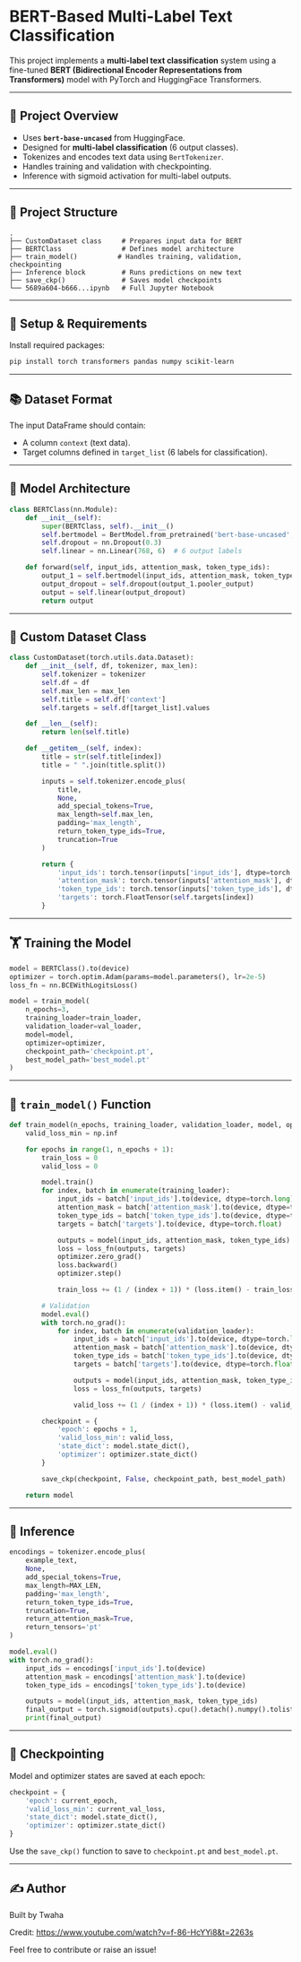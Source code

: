 
#  BERT-Based Multi-Label Text Classification

This project implements a **multi-label text classification** system using a fine-tuned **BERT (Bidirectional Encoder Representations from Transformers)** model with PyTorch and HuggingFace Transformers.

---

## 📌 Project Overview

- Uses **`bert-base-uncased`** from HuggingFace.
- Designed for **multi-label classification** (6 output classes).
- Tokenizes and encodes text data using `BertTokenizer`.
- Handles training and validation with checkpointing.
- Inference with sigmoid activation for multi-label outputs.

---

## 📁 Project Structure

```
.
├── CustomDataset class     # Prepares input data for BERT
├── BERTClass               # Defines model architecture
├── train_model()          # Handles training, validation, checkpointing
├── Inference block         # Runs predictions on new text
├── save_ckp()              # Saves model checkpoints
└── 5689a604-b666...ipynb   # Full Jupyter Notebook
```

---

## 🔧 Setup & Requirements

Install required packages:

```bash
pip install torch transformers pandas numpy scikit-learn
```

---

## 📚 Dataset Format

The input DataFrame should contain:

- A column `context` (text data).
- Target columns defined in `target_list` (6 labels for classification).

---

## 🧱 Model Architecture

```python
class BERTClass(nn.Module):
    def __init__(self):
        super(BERTClass, self).__init__()
        self.bertmodel = BertModel.from_pretrained('bert-base-uncased', return_dict=True)
        self.dropout = nn.Dropout(0.3)
        self.linear = nn.Linear(768, 6)  # 6 output labels

    def forward(self, input_ids, attention_mask, token_type_ids):
        output_1 = self.bertmodel(input_ids, attention_mask, token_type_ids)
        output_dropout = self.dropout(output_1.pooler_output)
        output = self.linear(output_dropout)
        return output
```

---

## 🧪 Custom Dataset Class

```python
class CustomDataset(torch.utils.data.Dataset):
    def __init__(self, df, tokenizer, max_len):
        self.tokenizer = tokenizer
        self.df = df
        self.max_len = max_len
        self.title = self.df['context']
        self.targets = self.df[target_list].values

    def __len__(self):
        return len(self.title)

    def __getitem__(self, index):
        title = str(self.title[index])
        title = " ".join(title.split())

        inputs = self.tokenizer.encode_plus(
            title,
            None,
            add_special_tokens=True,
            max_length=self.max_len,
            padding='max_length',
            return_token_type_ids=True,
            truncation=True
        )

        return {
            'input_ids': torch.tensor(inputs['input_ids'], dtype=torch.long),
            'attention_mask': torch.tensor(inputs['attention_mask'], dtype=torch.long),
            'token_type_ids': torch.tensor(inputs['token_type_ids'], dtype=torch.long),
            'targets': torch.FloatTensor(self.targets[index])
        }
```

---

## 🏋️ Training the Model

```python
model = BERTClass().to(device)
optimizer = torch.optim.Adam(params=model.parameters(), lr=2e-5)
loss_fn = nn.BCEWithLogitsLoss()

model = train_model(
    n_epochs=3,
    training_loader=train_loader,
    validation_loader=val_loader,
    model=model,
    optimizer=optimizer,
    checkpoint_path='checkpoint.pt',
    best_model_path='best_model.pt'
)
```

---

## 🧠 `train_model()` Function

```python
def train_model(n_epochs, training_loader, validation_loader, model, optimizer, checkpoint_path, best_model_path):
    valid_loss_min = np.inf

    for epochs in range(1, n_epochs + 1):
        train_loss = 0
        valid_loss = 0

        model.train()
        for index, batch in enumerate(training_loader):
            input_ids = batch['input_ids'].to(device, dtype=torch.long)
            attention_mask = batch['attention_mask'].to(device, dtype=torch.long)
            token_type_ids = batch['token_type_ids'].to(device, dtype=torch.long)
            targets = batch['targets'].to(device, dtype=torch.float)

            outputs = model(input_ids, attention_mask, token_type_ids)
            loss = loss_fn(outputs, targets)
            optimizer.zero_grad()
            loss.backward()
            optimizer.step()

            train_loss += (1 / (index + 1)) * (loss.item() - train_loss)

        # Validation
        model.eval()
        with torch.no_grad():
            for index, batch in enumerate(validation_loader):
                input_ids = batch['input_ids'].to(device, dtype=torch.long)
                attention_mask = batch['attention_mask'].to(device, dtype=torch.long)
                token_type_ids = batch['token_type_ids'].to(device, dtype=torch.long)
                targets = batch['targets'].to(device, dtype=torch.float)

                outputs = model(input_ids, attention_mask, token_type_ids)
                loss = loss_fn(outputs, targets)

                valid_loss += (1 / (index + 1)) * (loss.item() - valid_loss)

        checkpoint = {
            'epoch': epochs + 1,
            'valid_loss_min': valid_loss,
            'state_dict': model.state_dict(),
            'optimizer': optimizer.state_dict()
        }

        save_ckp(checkpoint, False, checkpoint_path, best_model_path)

    return model
```

---

## 🧪 Inference

```python
encodings = tokenizer.encode_plus(
    example_text,
    None,
    add_special_tokens=True,
    max_length=MAX_LEN,
    padding='max_length',
    return_token_type_ids=True,
    truncation=True,
    return_attention_mask=True,
    return_tensors='pt'
)

model.eval()
with torch.no_grad():
    input_ids = encodings['input_ids'].to(device)
    attention_mask = encodings['attention_mask'].to(device)
    token_type_ids = encodings['token_type_ids'].to(device)

    outputs = model(input_ids, attention_mask, token_type_ids)
    final_output = torch.sigmoid(outputs).cpu().detach().numpy().tolist()
    print(final_output)
```

---

## 💾 Checkpointing

Model and optimizer states are saved at each epoch:

```python
checkpoint = {
    'epoch': current_epoch,
    'valid_loss_min': current_val_loss,
    'state_dict': model.state_dict(),
    'optimizer': optimizer.state_dict()
}
```

Use the `save_ckp()` function to save to `checkpoint.pt` and `best_model.pt`.

---

## ✍️ Author

Built by Twaha 

Credit: https://www.youtube.com/watch?v=f-86-HcYYi8&t=2263s 

Feel free to contribute or raise an issue!
